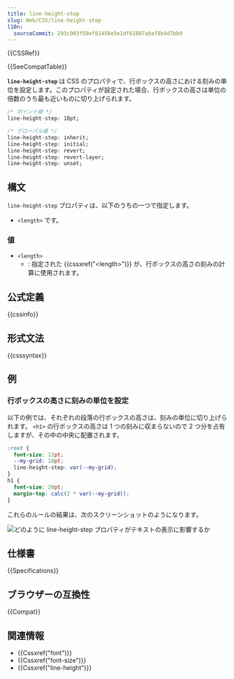```yaml
---
title: line-height-step
slug: Web/CSS/line-height-step
l10n:
  sourceCommit: 293c903f50ef81458e5e1df61887abaf8b4d7bb9
---
```

{{CSSRef}}

{{SeeCompatTable}}

**`line-height-step`** は CSS のプロパティで、行ボックスの高さにおける刻みの単位を設定します。このプロパティが設定された場合、行ボックスの高さは単位の倍数のうち最も近いものに切り上げられます。

```css
/* ポイント値 */
line-height-step: 18pt;

/* グローバル値 */
line-height-step: inherit;
line-height-step: initial;
line-height-step: revert;
line-height-step: revert-layer;
line-height-step: unset;
```

## 構文

`line-height-step` プロパティは、以下のうちの一つで指定します。

- `<length>` です。

### 値

- `<length>`
  - : 指定された {{cssxref("&lt;length&gt;")}} が、行ボックスの高さの刻みの計算に使用されます。

## 公式定義

{{cssinfo}}

## 形式文法

{{csssyntax}}

## 例

### 行ボックスの高さに刻みの単位を設定

以下の例では、それぞれの段落の行ボックスの高さは、刻みの単位に切り上げられます。 `<h1>` の行ボックスの高さは 1 つの刻みに収まらないので 2 つ分を占有しますが、その中の中央に配置されます。

```css
:root {
  font-size: 12pt;
  --my-grid: 18pt;
  line-height-step: var(--my-grid);
}
h1 {
  font-size: 20pt;
  margin-top: calc(2 * var(--my-grid));
}
```

これらのルールの結果は、次のスクリーンショットのようになります。

![どのように line-height-step プロパティがテキストの表示に影響するか](line-grid-center.png)

## 仕様書

{{Specifications}}

## ブラウザーの互換性

{{Compat}}

## 関連情報

- {{Cssxref("font")}}
- {{Cssxref("font-size")}}
- {{Cssxref("line-height")}}

